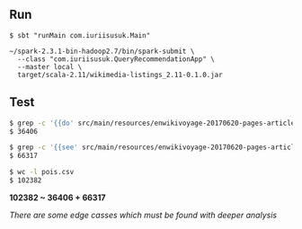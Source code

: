 ## Run 
```
$ sbt "runMain com.iuriisusuk.Main"
```
```
~/spark-2.3.1-bin-hadoop2.7/bin/spark-submit \
  --class "com.iuriisusuk.QueryRecommendationApp" \
  --master local \
  target/scala-2.11/wikimedia-listings_2.11-0.1.0.jar
```


## Test
```sh
$ grep -c '{{do' src/main/resources/enwikivoyage-20170620-pages-articles.xml
$ 36406

$ grep -c '{{see' src/main/resources/enwikivoyage-20170620-pages-articles.xml
$ 66317

$ wc -l pois.csv
$ 102382

```

**102382 ~ 36406 + 66317**

_There are some edge casses which must be found with deeper analysis_
